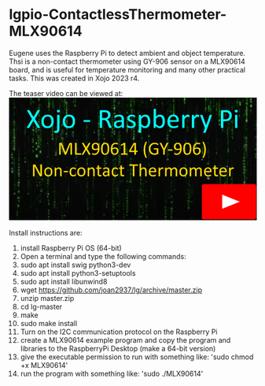 # lgpio-ContactlessThermometer-MLX90614
Eugene uses the Raspberry Pi to detect ambient and object temperature. Thsi is a non-contact thermometer using GY-906 sensor on a MLX90614 board, and is useful for temperature monitoring and many other practical tasks. This was created in Xojo 2023 r4. 

The teaser video can be viewed at: [![MPU6050 Xojo Teaser Video](https://github.com/eugenedakin/lgpio-ContactlessThermometer-MLX90614/blob/main/MLX90614-300x300.png)](https://www.youtube.com/watch?v=mGKfjxuV2BM&ab_channel=EugeneDakin "MLX90614 Teaser")

Install instructions are:
1) install Raspberry Pi OS (64-bit)
2) Open a terminal and type the following commands:
3) sudo apt install swig python3-dev
4) sudo apt install python3-setuptools
5) sudo apt install libunwind8
6) wget https://github.com/joan2937/lg/archive/master.zip
7) unzip master.zip
8) cd lg-master
9) make
10) sudo make install
11) Turn on the I2C communication protocol on the Raspberry Pi
12) create a MLX90614 example program and copy the program and libraries to the RaspberryPi Desktop (make a 64-bit version)
13) give the executable permission to run with something like: 'sudo chmod +x MLX90614'
14) run the program with something like: 'sudo ./MLX90614'
